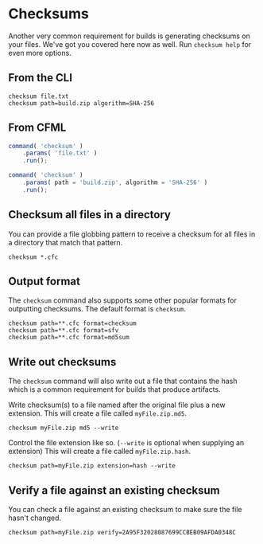 # Checksums

Another very common requirement for builds is generating checksums on your files. We've got you covered here now as well. Run `checksum help` for even more options.

## From the CLI

```text
checksum file.txt
checksum path=build.zip algorithm=SHA-256
```

## From CFML

```javascript
command( 'checksum' )
    .params( 'file.txt' )
    .run();

command( 'checksum' )
    .params( path = 'build.zip', algorithm = 'SHA-256' )
    .run();
```

## Checksum all files in a directory

You can provide a file globbing pattern to receive a checksum for all files in a directory that match that pattern.

```text
checksum *.cfc
```

## Output format

The `checksum` command also supports some other popular formats for outputting checksums. The default format is `checksum`.

```text
checksum path=**.cfc format=checksum
checksum path=**.cfc format=sfv
checksum path=**.cfc format=md5sum
```

## Write out checksums

The `checksum` command will also write out a file that contains the hash which is a common requirement for builds that produce artifacts.

Write checksum\(s\) to a file named after the original file plus a new extension. This will create a file called `myFile.zip.md5`.

```text
checksum myFile.zip md5 --write
```

Control the file extension like so. \(`--write` is optional when supplying an extension\) This will create a file called `myFile.zip.hash`.

```text
checksum path=myFile.zip extension=hash --write
```

## Verify a file against an existing checksum

You can check a file against an existing checksum to make sure the file hasn't changed.

```text
checksum path=myFile.zip verify=2A95F32028087699CCBEB09AFDA0348C
```

